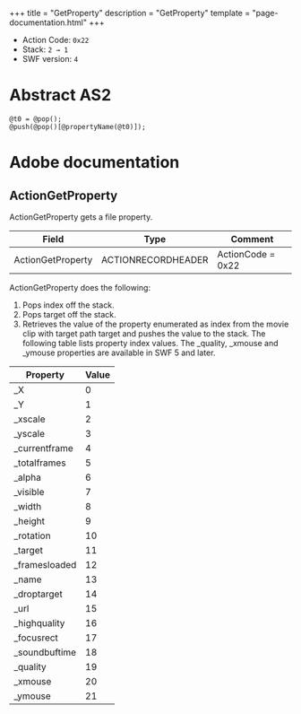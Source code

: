 +++
title = "GetProperty"
description = "GetProperty"
template = "page-documentation.html"
+++

- Action Code: `0x22`
- Stack: `2 → 1`
- SWF version: `4`

# Abstract AS2

```
@t0 = @pop();
@push(@pop()[@propertyName(@t0)]);
```

# Adobe documentation

## ActionGetProperty

ActionGetProperty gets a file property.

| Field             | Type               | Comment           |
|-------------------|--------------------|-------------------|
| ActionGetProperty | ACTIONRECORDHEADER | ActionCode = 0x22 |

ActionGetProperty does the following:
1. Pops index off the stack.
2. Pops target off the stack.
3. Retrieves the value of the property enumerated as index from the movie clip with target path target and
pushes the value to the stack.
The following table lists property index values. The _quality, _xmouse and _ymouse properties are available in
SWF 5 and later.


| Property          | Value              |
|-------------------|--------------------|
| _X                | 0                  |
| _Y                | 1                  |
| _xscale           | 2                  |
| _yscale           | 3                  |
| _currentframe     | 4                  |
| _totalframes      | 5                  |
| _alpha            | 6                  |
| _visible          | 7                  |
| _width            | 8                  |
| _height           | 9                  |
| _rotation         | 10                 |
| _target           | 11                 |
| _framesloaded     | 12                 |
| _name             | 13                 |
| _droptarget       | 14                 |
| _url              | 15                 |
| _highquality      | 16                 |
| _focusrect        | 17                 |
| _soundbuftime     | 18                 |
| _quality          | 19                 |
| _xmouse           | 20                 |
| _ymouse           | 21                 |
